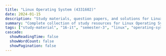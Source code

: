 ```yaml
---
title: "Linux Operating System (4331602)"
date: 2024-01-15
description: "Study materials, question papers, and solutions for Linux Operating System (4331602) - Information Technology, Semester 3"
summary: "Complete collection of study resources for Linux Operating System including syllabus, question papers from 2023-2025, and detailed solutions"
tags: ["study-material", "16-it", "semester-3", "linux", "operating-system", "4331602"]
cascade:
  showReadingTime: false
  showWordCount: false
  showPagination: false
---
```

